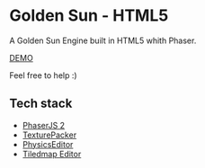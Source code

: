 # Golden Sun - HTML5
A Golden Sun Engine built in HTML5 whith Phaser.

[DEMO](https://jjppof.github.io/goldensun_html5/index)

Feel free to help :)

## Tech stack
- [PhaserJS 2](http://phaser.io/)
- [TexturePacker](https://www.codeandweb.com/texturepacker)
- [PhysicsEditor](https://www.codeandweb.com/physicseditor)
- [Tiledmap Editor](https://www.mapeditor.org/)
